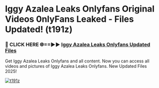 # Iggy Azalea Leaks Onlyfans Original Videos 0nlyFans Leaked - Files Updated! (t191z)

<h3>🔴 CLICK HERE 🌐==►► <a href="https://tinyurl.com/ms9xzufz" rel="nofollow">Iggy Azalea Leaks Onlyfans Updated Files</a></h3>

Get Iggy Azalea Leaks Onlyfans and all content. Now you can access all videos and pictures of Iggy Azalea Leaks Onlyfans. New Updated Files 2025!

[![t191z](https://i.imgur.com/PQ7UWWw.gif)](https://tinyurl.com/ms9xzufz)
